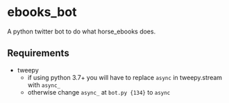 # ebooks_bot

A python twitter bot to do what horse_ebooks does.

## Requirements
- tweepy
    - if using python 3.7+ you will have to replace `async` in tweepy.stream with `async_`
    - otherwise change `async_` at `bot.py {134}` to `async`